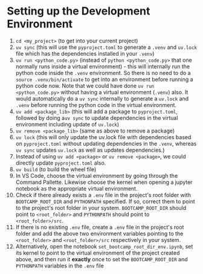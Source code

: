 
# Setting up the Development Environment

1. `cd <my_project>` (to get into your current project)
2. `uv sync` (this will use the `pyproject.toml` to generate a `.venv` and `uv.lock` file which has the dependencies installed in your `.venv`)
3. `uv run <python_code.py>` (instead of `python <python_code.py>` that one normally runs inside a virtual environment) - this will internally run the python code inside the `.venv` environment.  So there is no need to do a `source .venv/bin/activate` to get into an environment before running a python code now.  Note that we could have done `uv run <python_code.py>` without having a virtual environment (`.venv`) also.  It would automatically do a `uv sync` internally to generate a `uv.lock` and `.venv` before running the python code in the virtual environment.
4. `uv add <package_lib>` (this will add a package to `pyproject.toml`, followed by doing a`uv sync` to update dependencies in the virtual environment including update of `uv.lock`)
5. `uv remove <package_lib>` (same as above to remove a package)
6. `uv lock` (this will only update the uv.lock file with dependencies based on `pyproject.toml` without updating dependencies in the `.venv`, whereas `uv sync` updates `uv.lock` as well as updates dependencies.)
7. Instead of using `uv add <package>` or `uv remove <package>`, we could directly update `pyproject.toml` also.
8. `uv build` (to build the wheel file)
9. In VS Code, choose the virtual environment by going through the Command Pallette.  Likewise choose the kernel when opening a jupyter notebook as the appropriate virtual environment.
10. Check if there already exists a `.env` file in the project's root folder with `BOOTCAMP_ROOT_DIR` and `PYTHONPATH` specified.  If so, correct them to point to the project's root folder in your system.  `BOOTCAMP_ROOT_DIR` should point to `<root_folder>` and `PYTHONPATH` should point to `<root_folder>/src`.
11. If there is no existing `.env` file, create a `.env` file in the project's root folder and add the above two environment variables pointing to the `<root_folder>` and `<root_folder>/src` respectively in your system.
12. Alternatively, open the notebook `set_bootcamp_root_dir_env.ipynb`, set its kernel to point to the virtual environment of the project created above, and then run it **exactly** once to set the `BOOTCAMP_ROOT_DIR` and `PYTHONPATH` variables in the `.env` file

